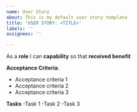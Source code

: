 ```yaml
---
name: User Story
about: This is my default user story template
title: 'USER STORY: <TITLE>'
labels: ''
assignees: ''

---
```


As a **role** I can **capability** so that **received benefit**

**Acceptance Criteria**:
- Acceptance criteria 1
- Acceptance criteria 2
- Acceptance criteria 3

**Tasks**
-Task 1
-Task 2
-Task 3

